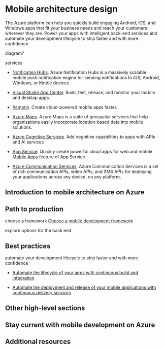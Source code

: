 # Mobile architecture design

The Azure platform can help you quickly build engaging Android, iOS, and Windows apps that fit your business needs and reach your customers wherever they are. Power your apps with intelligent back-end services and automate your development lifecycle to ship faster and with more confidence.

diagram?

services 

- [Notification Hubs](https://azure.microsoft.com/services/notification-hubs). Azure Notification Hubs is a massively scalable mobile push notification engine for sending notifications to iOS, Android, Windows, or Kindle devices

- [Visual Studio App Center](https://azure.microsoft.com/services/app-center). Build, test, release, and monitor your mobile and desktop apps.

- [Xamarin](https://azure.microsoft.com/features/xamarin). Create cloud-powered mobile apps faster.

- [Azure Maps](https://azure.microsoft.com/services/azure-maps). Azure Maps is a suite of geospatial services that help organizations easily incorporate location-based data into mobile solutions.

- [Azure Cognitive Services](). Add cognitive capabilities to apps with APIs and AI services

- [App Service](). Quickly create powerful cloud apps for web and mobile. [Mobile Apps]() feature of App Service 

- [Azure Communication Services](). Azure Communication Services is a set of rich communication APIs, video APIs, and SMS APIs for deploying your applications across any device, on any platform.

## Introduction to mobile architecture on Azure

## Path to production

choose a framework [Choose a mobile development framework](/azure/developer/mobile-apps/choose-mobile-framework?toc=https%3A%2F%2Fdocs.microsoft.com%2Fazure%2Farchitecture%2Ftoc.json&bc=https%3A%2F%2Fdocs.microsoft.com%2Fazure%2Farchitecture%2Fbread%2Ftoc.json)

explore options for the back end 

## Best practices

automate your development lifecycle to ship faster and with more confidence

- [Automate the lifecycle of your apps with continuous build and integration](/azure/developer/mobile-apps/continuous-integration?toc=https%3A%2F%2Fdocs.microsoft.com%2Fazure%2Farchitecture%2Ftoc.json&bc=https%3A%2F%2Fdocs.microsoft.com%2Fazure%2Farchitecture%2Fbread%2Ftoc.json)

- [Automate the deployment and release of your mobile applications with continuous delivery services](/azure/developer/mobile-apps/continuous-delivery?toc=https%3A%2F%2Fdocs.microsoft.com%2Fazure%2Farchitecture%2Ftoc.json&bc=https%3A%2F%2Fdocs.microsoft.com%2Fazure%2Farchitecture%2Fbread%2Ftoc.json)

## Other high-level sections

## Stay current with mobile development on Azure

## Additional resources
